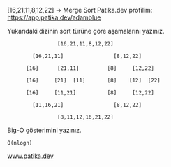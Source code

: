 [16,21,11,8,12,22] -> Merge Sort Patika.dev profilim: https://app.patika.dev/adamblue

Yukarıdaki dizinin sort türüne göre aşamalarını yazınız.

                    [16,21,11,8,12,22]
    
            [16,21,11]                [8,12,22]
            
          [16]      [21,11]         [8]     [12,22]

          [16]     [21]  [11]       [8]    [12]  [22]

          [16]     [11,21]          [8]     [12,22]

            [11,16,21]                [8,12,22]
            
                    [8,11,12,16,21,22]

Big-O gösterimini yazınız.

    O(nlogn)
    
www.patika.dev
